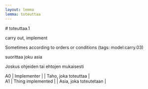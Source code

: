 ```yaml
---
layout: lemma
lemma: toteuttaa
---
```


<div class="sense">
# <span class="sensename">toteuttaa.1</span>

<span class="description">carry out, implement</span>

Sometimes according to orders or conditions (tags: model:carry.03)

<span class="description">suorittaa joku asia</span>

Joskus ohjeiden tai ehtojen mukaisesti

A0 | Implementer |   | Taho, joka toteuttaa |  
A1 | Thing implemented |   | Asia, joka toteutetaan |  

</div>

